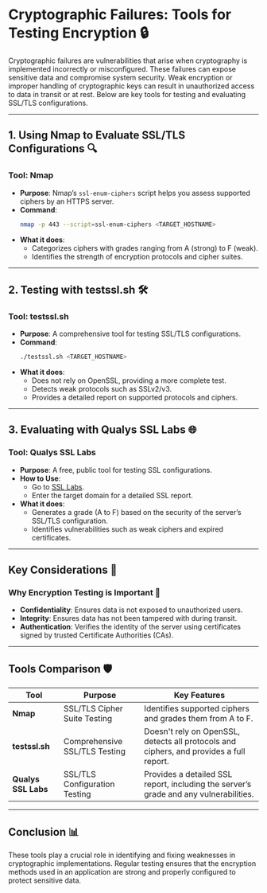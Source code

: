 # Cryptographic Failures: Tools for Testing Encryption 🔒

Cryptographic failures are vulnerabilities that arise when cryptography is implemented incorrectly or misconfigured. These failures can expose sensitive data and compromise system security. Weak encryption or improper handling of cryptographic keys can result in unauthorized access to data in transit or at rest. Below are key tools for testing and evaluating SSL/TLS configurations.

---

## 1. **Using Nmap to Evaluate SSL/TLS Configurations** 🔍

### Tool: Nmap
- **Purpose**: Nmap’s `ssl-enum-ciphers` script helps you assess supported ciphers by an HTTPS server.
- **Command**: 
  ```bash
  nmap -p 443 --script=ssl-enum-ciphers <TARGET_HOSTNAME>
  ```
- **What it does**: 
  - Categorizes ciphers with grades ranging from A (strong) to F (weak).
  - Identifies the strength of encryption protocols and cipher suites.

---

## 2. **Testing with testssl.sh** 🛠️

### Tool: testssl.sh
- **Purpose**: A comprehensive tool for testing SSL/TLS configurations.
- **Command**:
  ```bash
  ./testssl.sh <TARGET_HOSTNAME>
  ```
- **What it does**:
  - Does not rely on OpenSSL, providing a more complete test.
  - Detects weak protocols such as SSLv2/v3.
  - Provides a detailed report on supported protocols and ciphers.

---

## 3. **Evaluating with Qualys SSL Labs** 🌐

### Tool: Qualys SSL Labs
- **Purpose**: A free, public tool for testing SSL configurations.
- **How to Use**:
  - Go to [SSL Labs](https://www.ssllabs.com/ssltest/).
  - Enter the target domain for a detailed SSL report.
- **What it does**:
  - Generates a grade (A to F) based on the security of the server’s SSL/TLS configuration.
  - Identifies vulnerabilities such as weak ciphers and expired certificates.

---

## Key Considerations 📝

### Why Encryption Testing is Important 🔑
- **Confidentiality**: Ensures data is not exposed to unauthorized users.
- **Integrity**: Ensures data has not been tampered with during transit.
- **Authentication**: Verifies the identity of the server using certificates signed by trusted Certificate Authorities (CAs).

---

## Tools Comparison 🛡️

| Tool            | Purpose                           | Key Features                                                                 |
|-----------------|-----------------------------------|-------------------------------------------------------------------------------|
| **Nmap**        | SSL/TLS Cipher Suite Testing      | Identifies supported ciphers and grades them from A to F.                      |
| **testssl.sh**  | Comprehensive SSL/TLS Testing     | Doesn't rely on OpenSSL, detects all protocols and ciphers, and provides a full report. |
| **Qualys SSL Labs** | SSL/TLS Configuration Testing  | Provides a detailed SSL report, including the server’s grade and any vulnerabilities.  |

---

## Conclusion 📊
These tools play a crucial role in identifying and fixing weaknesses in cryptographic implementations. Regular testing ensures that the encryption methods used in an application are strong and properly configured to protect sensitive data.
